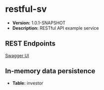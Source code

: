 # restful-sv

* **Version:** 1.0.1-SNAPSHOT
* **Description:** RESTful API example service

## REST Endpoints

[Swagger UI](http://localhost:8080/swagger-ui/index.html)

## In-memory data persistence

* **Table:** investor